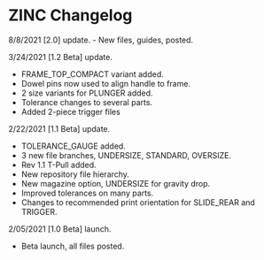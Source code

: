 # ZINC Changelog

8/8/2021 [2.0] update. 
    - New files, guides, posted. 

3/24/2021 [1.2 Beta] update. 
  - FRAME_TOP_COMPACT variant added. 
  - Dowel pins now used to align handle to frame. 
  - 2 size variants for PLUNGER added. 
  - Tolerance changes to several parts. 
  - Added 2-piece trigger files

2/22/2021 [1.1 Beta] update. 
  - TOLERANCE_GAUGE added. 
  - 3 new file branches, UNDERSIZE, STANDARD, OVERSIZE. 
  - Rev 1.1 T-Pull added. 
  - New repository file hierarchy.
  - New magazine option, UNDERSIZE for gravity drop.
  - Improved tolerances on many parts.
  - Changes to recommended print orientation for SLIDE_REAR and TRIGGER.

2/05/2021 [1.0 Beta] launch.
  - Beta launch, all files posted. 


